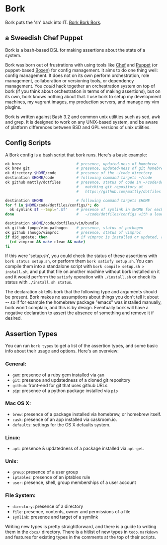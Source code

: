 # Bork

Bork puts the 'sh' back into IT. [Bork Bork Bork](https://www.youtube.com/results?search_query=swedish+chef).

## a Sweedish Chef Puppet

Bork is a bash-based DSL for making assertions about the state of a system.  

Bork was born out of frustrations with using tools like [Chef][] and [Puppet][] (or puppet-based [Boxen][]) for config management.  It aims to do one thing well: config management.  It does not on its own perform orchestration, role management, collaboration or versioning tools, or dependency management.  You *could* hack together an orchestration system on top of bork (if you think about orchestration in terms of making assertions), but on its own, bork knows nothing about that.  I use bork to setup my development machines, my vagrant images, my production servers, and manage my vim plugins.

Bork is written against Bash 3.2 and common unix utilities such as sed, awk and grep.  It is designed to work on any UNIX-based system, and be aware of platform differences between BSD and GPL versions of unix utilities.

[Chef]: http://www.opscode.com/chef/
[Puppet]: http://puppetlabs.com/
[Boxen]: https://boxen.github.com/

## Config Scripts

A Bork config is a bash script that bork runs.  Here's a basic example:

```bash
ok brew                         # presence, updated-ness of homebrew
ok brew git                     # presence, updated-ness of git homebrew package
ok directory $HOME/code         # presence of the ~/code directory
destination $HOME/code          # following command targets ~/code
ok github mattly/dotfiles       # presence, status of code in ~/code/dotfiles
                                #   matching git repository at 
                                #   https://github.com/mattly/dotfiles

destination $HOME               # following command targets $HOME
for f in $HOME/code/dotfiles/configs/*; do
  ok symlink $f --tmpl='.$f'    # presence of symlink in $HOME for each file in
done                            #   ~/code/dotfiles/configs with a leading dot

destination $HOME/code/dotfiles/vim/bundle
ok github tpope/vim-pathogen    # presence, status of pathogen
ok github shougo/vimproc        # presence, status of vimproc
if did_update; then             # if vimproc is installed or updated, re-make it
  (cd vimproc && make clean && make)
fi
```

If this were 'setup.sh', you could check the status of these assertions with `bork status setup.sh`, or perform them `bork satisfy setup.sh`.  You can compile them into a standalone script with `bork compile setup.sh > install.sh`, and put that file on another machine without bork installed on it and it would perform the `satisfy` operation with `./install.sh` or check its status with `./install.sh status`.

The declaration `ok` tells bork that the following type and arguments should be present.  Bork makes no assumptions about things you don't tell it about -- so if for example the homebrew package "emacs" was installed manually, bork won't complain, and this is by design.  Eventually bork will have a negative declaration to assert the absence of something and remove it if desired.

## Assertion Types

You can run `bork types` to get a list of the assertion types, and some basic info about their usage and options.  Here's an overview:

### General:
- `gem`: presence of a ruby gem installed via `gem`
- `git`: presence and updatedness of a cloned git repository
- `github`: front-end for git that uses github URLs
- `pip`: presence of a python package installed via `pip`

### Mac OS X:
- `brew`: presence of a package installed via homebrew, or homebrew itself.
- `cask`: presence of an app installed via caskroom.io.
- `defaults`: settings for the OS X defaults system.

### Linux:
- `apt`: presence & updatedness of a package installed via `apt-get`.

### Unix:
- `group`: presence of a user group
- `iptables`: presence of an iptables rule
- `user`: presence, shell, group memberships of a user account

### File System:
- `directory`: presence of a directory
- `file`: presence, contents, owner and permissions of a file
- `symlink`: presence and target of a symlink

Writing new types is pretty straightforward, and there is a guide to writing them in the `docs/` directory.  There is a hitlist of new types in `todo.markdown` and features for existing types in the comments at the top of their scripts.
